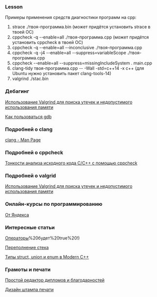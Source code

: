 ### Lesson

Примеры применения средств диагностики программ на cpp:

1. strace ./твоя-программа.bin (может придётся установить strace в твоей ОС)
2. cppcheck -q --enable=all ./твоя-программа.cpp (может придётся установить cppcheck в твоей ОС)
3. cppcheck -q --enable=all --inconclusive ./твоя-программа.cpp
4. cppcheck -q -j4 --enable=all --suppress=variableScope ./твоя-программа.cpp
5. cppcheck --enable=all --suppress=missingIncludeSystem . main.cpp
6. clang-tidy твоя-программа.cpp -- -Wall -std=c++14 -x c++ (для Ubuntu нужно установить пакет clang-tools-14)
7. valgrind ./stac.bin

### Дебагинг

[Использование Valgrind для поиска утечек и недопустимого использования памяти](http://cppstudio.com/post/4348/)

[Как пользоваться gdb](https://losst.pro/kak-polzovatsya-gdb)

### Подробней о clang

[clang - Man Page](https://www.mankier.com/1/clang#Examples_(TL;DR))

### Подробней о cppcheck

[Тонкости анализа исходного кода C/C++ с помощью cppcheck](https://habr.com/ru/articles/210256/)

### Подробней о valgrid

[Использование Valgrind для поиска утечек и недопустимого использования памяти](http://cppstudio.com/post/4348/)

### Онлайн-курсы по программированию

[От Яндекса](https://education.yandex.ru/handbook/cpp/article/branches-and-loops)

### Интересные статьи

[Операторы](https://pvoid.pro/index.php/cpp-tutorial-menu/cpp-tutorial-menu-operators#:~:text=Оператор%20!%20-%20это%20оператор,%3D%3D%205)%20будет%20true%20!)

[Переполнение стека](https://ru.wikipedia.org/wiki/Переполнение_стека)

[Типы struct, union и enum в Modern C++](https://habr.com/ru/articles/334988/)

### Грамоты и печати

[Простой редактор дипломов и благодарностей](https://prostograf.ru/redaktor-diplomov-gramot-blagodarnostey)

[Дизайн штампа печати](https://pechati.printut.com/)